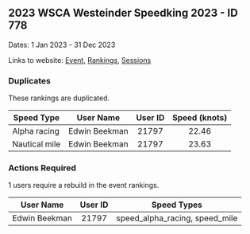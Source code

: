 ## 2023 WSCA Westeinder Speedking 2023 - ID 778

Dates: 1 Jan 2023 - 31 Dec 2023

Links to website: [Event](https://www.gps-speedsurfing.com/default.aspx?mnu=event&val=778), [Rankings](https://www.gps-speedsurfing.com/default.aspx?mnu=eventranking&val=778), [Sessions](https://www.gps-speedsurfing.com/default.aspx?mnu=eventsessions&val=778)

### Duplicates

These rankings are duplicated.

| Speed Type | User Name | User ID | Speed (knots) |
| ---------- | --------- | :-----: | :-----------: |
| Alpha racing | Edwin Beekman | 21797 | 22.46 |
| Nautical mile | Edwin Beekman | 21797 | 23.63 |

### Actions Required

1 users require a rebuild in the event rankings.

| User Name | User ID | Speed Types |
| --------- | :-----: | ----------- |
| Edwin Beekman | 21797 | speed_alpha_racing, speed_mile |
